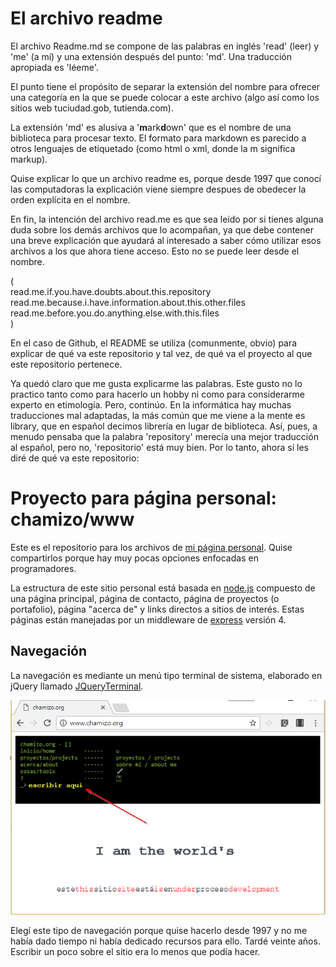 # El archivo readme 
El archivo Readme.md se compone de las palabras en inglés 'read' (leer) y 'me' (a mí) y una extensión después del punto: 'md'. Una traducción apropiada es 'léeme'.

El punto tiene el propósito de separar la extensión del nombre para ofrecer una categoría en la que se puede colocar a este archivo (algo así como los sitios web tuciudad.gob, tutienda.com).

La extensión 'md' es alusiva a '**m**ark**d**own' que es el nombre de una biblioteca para procesar texto. El formato para markdown es parecido a otros lenguajes de etiquetado (como html o xml, donde la m significa markup).

Quise explicar lo que un archivo readme es, porque desde 1997 que conocí las computadoras la explicación viene siempre despues de obedecer la orden explícita en el nombre.

En fin, la intención del archivo read.me es que sea leído por si tienes alguna duda sobre los demás archivos que lo acompañan, ya que debe contener una breve explicación que ayudará al interesado a saber cómo utilizar esos archivos a los que ahora tiene acceso. Esto no se puede leer desde el nombre.

(  
 read.me.if.you.have.doubts.about.this.repository  
 read.me.because.i.have.information.about.this.other.files  
 read.me.before.you.do.anything.else.with.this.files  
)

En el caso de Github, el README se utiliza (comunmente, obvio) para explicar de qué va este repositorio y tal vez, de qué va el proyecto al que este repositorio pertenece.

Ya quedó claro que me gusta explicarme las palabras. Este gusto no lo practico tanto como para hacerlo un hobby ni como para considerarme experto en etimología. Pero, continúo. En la informática hay muchas traducciones mal adaptadas, la más común que me viene a la mente es library, que en español decimos librería en lugar de biblioteca. Así, pues, a menudo pensaba que la palabra 'repository' merecía una mejor traducción al español, pero no, 'repositorio' está muy bien. Por lo tanto, ahora sí les diré de qué va este repositorio:

# Proyecto para página personal: chamizo/www

Este es el repositorio para los archivos de [mi página personal](http://www.chamizo.org "chamizo.org"). Quise compartirlos porque hay muy pocas opciones enfocadas en programadores.

La estructura de este sitio personal está basada en [node.js](https://nodejs.org/) compuesto de una página principal, página de contacto, página de proyectos (o portafolio), página "acerca de" y links directos a sitios de interés. Estas páginas están manejadas por un middleware de [express](http://expressjs.com/) versión 4.

## Navegación
La navegación es mediante un menú tipo terminal de sistema, elaborado en jQuery llamado [JQueryTerminal](https://terminal.jcubic.pl/).

![screenshot](/public/images/site_screenshot.png "screenshot") 

Elegí este tipo de navegación porque quise hacerlo desde 1997 y no me había dado tiempo ni había dedicado recursos para ello. Tardé veinte años. Escribir un poco sobre el sitio era lo menos que podía hacer.

#
